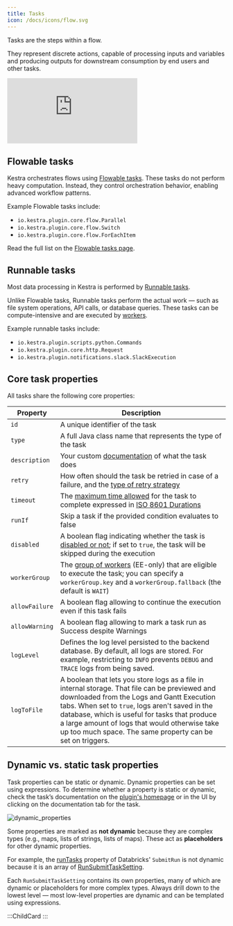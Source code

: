 ```yaml
---
title: Tasks
icon: /docs/icons/flow.svg
---
```


Tasks are the steps within a flow.

They represent discrete actions, capable of processing inputs and variables and producing outputs for downstream consumption by end users and other tasks.

<div class="video-container">
  <iframe src="https://www.youtube.com/embed/vRdlf1OwYWA?si=1qKj45mEsKtOF3bP" title="YouTube video player" frameborder="0" allow="accelerometer; autoplay; clipboard-write; encrypted-media; gyroscope; picture-in-picture; web-share" referrerpolicy="strict-origin-when-cross-origin" allowfullscreen></iframe>
</div>

## Flowable tasks

Kestra orchestrates flows using [Flowable tasks](./00.flowable-tasks.md). These tasks do not perform heavy computation. Instead, they control orchestration behavior, enabling advanced workflow patterns.

Example Flowable tasks include:
- `io.kestra.plugin.core.flow.Parallel`
- `io.kestra.plugin.core.flow.Switch`
- `io.kestra.plugin.core.flow.ForEachItem`

Read the full list on the [Flowable tasks page](./00.flowable-tasks.md).

## Runnable tasks

Most data processing in Kestra is performed by [Runnable tasks](./01.runnable-tasks.md).

Unlike Flowable tasks, Runnable tasks perform the actual work — such as file system operations, API calls, or database queries. These tasks can be compute-intensive and are executed by [workers](../../architecture/worker).

Example runnable tasks include:
- `io.kestra.plugin.scripts.python.Commands`
- `io.kestra.plugin.core.http.Request`
- `io.kestra.plugin.notifications.slack.SlackExecution`

## Core task properties

All tasks share the following core properties:

| Property       | Description                                                                                                                                                                                                                                                                                                                                                   |
|----------------|---------------------------------------------------------------------------------------------------------------------------------------------------------------------------------------------------------------------------------------------------------------------------------------------------------------------------------------------------------------|
| `id`           | A unique identifier of the task                                                                                                                                                                                                                                                                                                                              |
| `type`         | A full Java class name that represents the type of the task                                                                                                                                                                                                                                                                                                       |
| `description`  | Your custom [documentation](../../04.workflow-components/15.descriptions.md) of what the task does                                                                                                                                                                                                                                                    |
| `retry`        | How often should the task be retried in case of a failure, and the [type of retry strategy](../../04.workflow-components/12.retries.md)                                                                                                                                                                                                               |
| `timeout`      | The [maximum time allowed](../../04.workflow-components/13.timeout.md) for the task to complete expressed in [ISO 8601 Durations](https://en.wikipedia.org/wiki/ISO_8601#Durations)                                                                                                                                                                                                                                                         |
| `runIf`        | Skip a task if the provided condition evaluates to false                                                                                                                                                                                                                                                       |
| `disabled`     | A boolean flag indicating whether the task is [disabled or not](../../04.workflow-components/16.disabled.md); if set to `true`, the task will be skipped during the execution                                                                                                                                                                         |
| `workerGroup`  | The [group of workers](../../06.enterprise/04.scalability/worker-group.md) (EE-only) that are eligible to execute the task; you can specify a `workerGroup.key` and a `workerGroup.fallback` (the default is `WAIT`)                                                                                                                                                              |
| `allowFailure` | A boolean flag allowing to continue the execution even if this task fails                                                                                                                                                                                                                                                                                     |
| `allowWarning` | A boolean flag allowing to mark a task run as Success despite Warnings                                                                                                                                                                                                                                                                                     |
| `logLevel`     | Defines the log level persisted to the backend database. By default, all logs are stored. For example, restricting to `INFO` prevents `DEBUG` and `TRACE` logs from being saved.                                                                                                                                                                                                                                                                                                                         |
| `logToFile`    | A boolean that lets you store logs as a file in internal storage. That file can be previewed and downloaded from the Logs and Gantt Execution tabs. When set to `true`, logs aren't saved in the database, which is useful for tasks that produce a large amount of logs that would otherwise take up too much space. The same property can be set on triggers. |

## Dynamic vs. static task properties

Task properties can be static or dynamic. Dynamic properties can be set using expressions. To determine whether a property is static or dynamic, check the task’s documentation on the [plugin's homepage](/plugins) or in the UI by clicking on the documentation tab for the task.

![dynamic_properties](@assets/docs/concepts/dynamic_properties.png)

Some properties are marked as **not dynamic** because they are complex types (e.g., maps, lists of strings, lists of maps). These act as **placeholders** for other dynamic properties.

For example, the [runTasks](/plugins/tasks/job/io.kestra.plugin.databricks.job.SubmitRun#runtasks) property of Databricks' `SubmitRun` is not dynamic because it is an array of [RunSubmitTaskSetting](/plugins/tasks/job/io.kestra.plugin.databricks.job.SubmitRun#runsubmittasksetting).

Each `RunSubmitTaskSetting` contains its own properties, many of which are dynamic or placeholders for more complex types. Always drill down to the lowest level — most low-level properties are dynamic and can be templated using expressions.

:::ChildCard
:::